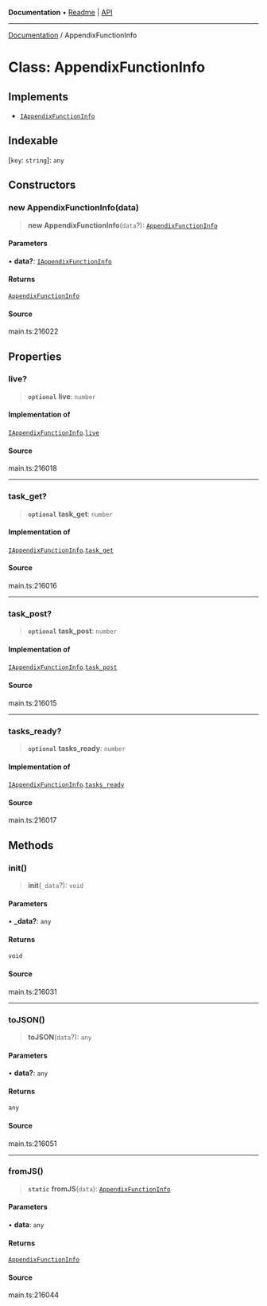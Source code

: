 **Documentation** • [Readme](../README.md) \| [API](../globals.md)

***

[Documentation](../README.md) / AppendixFunctionInfo

# Class: AppendixFunctionInfo

## Implements

- [`IAppendixFunctionInfo`](../interfaces/IAppendixFunctionInfo.md)

## Indexable

 \[`key`: `string`\]: `any`

## Constructors

### new AppendixFunctionInfo(data)

> **new AppendixFunctionInfo**(`data`?): [`AppendixFunctionInfo`](AppendixFunctionInfo.md)

#### Parameters

• **data?**: [`IAppendixFunctionInfo`](../interfaces/IAppendixFunctionInfo.md)

#### Returns

[`AppendixFunctionInfo`](AppendixFunctionInfo.md)

#### Source

main.ts:216022

## Properties

### live?

> **`optional`** **live**: `number`

#### Implementation of

[`IAppendixFunctionInfo`](../interfaces/IAppendixFunctionInfo.md).[`live`](../interfaces/IAppendixFunctionInfo.md#live)

#### Source

main.ts:216018

***

### task\_get?

> **`optional`** **task\_get**: `number`

#### Implementation of

[`IAppendixFunctionInfo`](../interfaces/IAppendixFunctionInfo.md).[`task_get`](../interfaces/IAppendixFunctionInfo.md#task_get)

#### Source

main.ts:216016

***

### task\_post?

> **`optional`** **task\_post**: `number`

#### Implementation of

[`IAppendixFunctionInfo`](../interfaces/IAppendixFunctionInfo.md).[`task_post`](../interfaces/IAppendixFunctionInfo.md#task_post)

#### Source

main.ts:216015

***

### tasks\_ready?

> **`optional`** **tasks\_ready**: `number`

#### Implementation of

[`IAppendixFunctionInfo`](../interfaces/IAppendixFunctionInfo.md).[`tasks_ready`](../interfaces/IAppendixFunctionInfo.md#tasks_ready)

#### Source

main.ts:216017

## Methods

### init()

> **init**(`_data`?): `void`

#### Parameters

• **\_data?**: `any`

#### Returns

`void`

#### Source

main.ts:216031

***

### toJSON()

> **toJSON**(`data`?): `any`

#### Parameters

• **data?**: `any`

#### Returns

`any`

#### Source

main.ts:216051

***

### fromJS()

> **`static`** **fromJS**(`data`): [`AppendixFunctionInfo`](AppendixFunctionInfo.md)

#### Parameters

• **data**: `any`

#### Returns

[`AppendixFunctionInfo`](AppendixFunctionInfo.md)

#### Source

main.ts:216044
